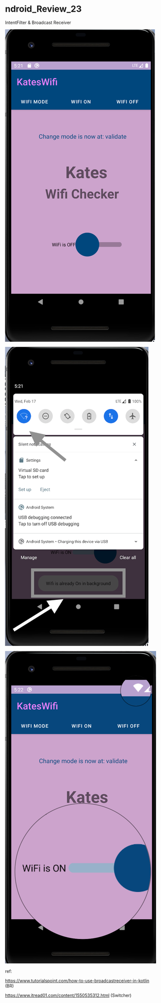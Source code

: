 # ndroid_Review_23
IntentFilter &amp; Broadcast Receiver

![](https://raw.githubusercontent.com/QueenieCplusplus/Android_Review_23/main/output1.png)

![](https://raw.githubusercontent.com/QueenieCplusplus/Android_Review_23/main/output2.png)

![](https://raw.githubusercontent.com/QueenieCplusplus/Android_Review_23/main/output3.png)


ref: 

https://www.tutorialspoint.com/how-to-use-broadcastreceiver-in-kotlin (BR)

https://www.itread01.com/content/1550535312.html (Switcher)
